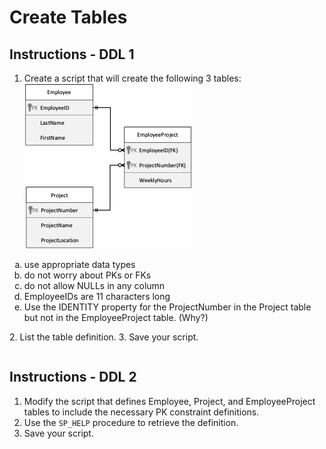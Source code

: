 # Create Tables

## Instructions - DDL 1
1. Create a script that will create the following 3 tables:<br>
![create-table-1.png](images/create-table-1.png)<br>
<ol type="a">
    <li>use appropriate data types</li>
    <li>do not worry about PKs or FKs</li>
    <li>do not allow NULLs in any column</li>
    <li>EmployeeIDs are 11 characters long</li>
    <li>Use the IDENTITY property for the ProjectNumber in the Project table but not in the EmployeeProject table. (Why?)</li>
</ol>
2. List the table definition.
3. Save your script.

```sql

```

## Instructions - DDL 2
1. Modify the script that defines Employee, Project, and EmployeeProject tables to include the necessary PK constraint definitions.
2. Use the `SP_HELP` procedure to retrieve the definition.
3. Save your script.

```sql

```